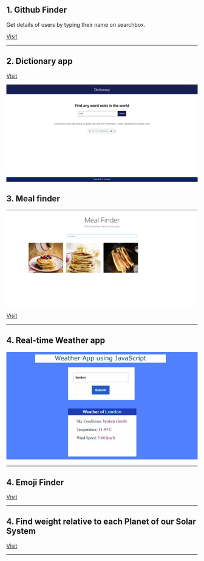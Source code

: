 


## 1. Github Finder 


Get details of users by typing their name on searchbox.

<a href="https://amanmishra11.github.io/js-projects/github_user_search/">Visit</a>



<hr>

## 2. Dictionary app 

<a href="https://amanmishra11.github.io/js-projects/dictionary/">Visit</a>

![](./image/dictionary.png)



## 3. Meal finder 



![](./image/meal-finder.png)

<a href="https://amanmishra11.github.io/js-projects/find_food/food.html">Visit</a>

<hr>

## 4. Real-time Weather app



![](./image/weather.jpg)




<hr>

## 4. Emoji Finder


<a href="https://amanmishra11.github.io/js-projects/emoji/">Visit</a>




<hr>

## 4. Find weight relative to each Planet of our Solar System


<a href="https://amanmishra11.github.io/js-projects/solar_system/">Visit</a>




<hr>









